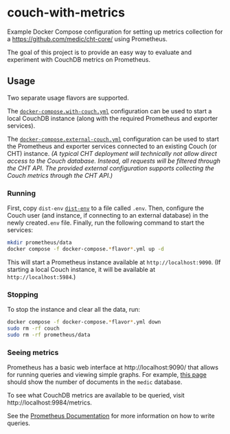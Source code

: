 # couch-with-metrics

Example Docker Compose configuration for setting up metrics collection for a https://github.com/medic/cht-core/ using Prometheus.

The goal of this project is to provide an easy way to evaluate and experiment with CouchDB metrics on Prometheus.

## Usage

Two separate usage flavors are supported.  

The [`docker-compose.with-couch.yml`](./docker-compose.with-couch.yml) configuration can be used to start a local CouchDB instance (along with the required Prometheus and exporter services).  

The [`docker-compose.external-couch.yml`](./docker-compose.external-couch.yml) configuration can be used to start the Prometheus and exporter services connected to an existing Couch (or CHT) instance.  _(A typical CHT deployment will technically not allow direct access to the Couch database. Instead, all requests will be filtered through the CHT API. The provided external configuration supports collecting the Couch metrics through the CHT API.)_

### Running

First, copy `dist-env` [`dist-env`](./dist-env) to a file called `.env`. Then, configure the Couch user (and instance, if connecting to an external database) in the newly created`.env`  file.  Finally, run the following command to start the services:

```sh
mkdir prometheus/data
docker compose -f docker-compose.*flavor*.yml up -d
```

This will start a Prometheus instance available at `http://localhost:9090`. (If starting a local Couch instance, it will be available at `http://localhost:5984`.)

### Stopping

To stop the instance and clear all the data, run:

```sh
docker compose -f docker-compose.*flavor*.yml down
sudo rm -rf couch
sudo rm -rf prometheus/data
```

### Seeing metrics

Prometheus has a basic web interface at http://localhost:9090/ that allows for running queries and viewing simple graphs.  For example, [this page](http://localhost:9090/graph?g0.expr=couchdb_database_doc_count%7Bdb_name%3D~%22medic%22%7D&g0.tab=0) should show the number of documents in the `medic` database.

To see what CouchDB metrics are available to be queried, visit http://localhost:9984/metrics.    

See the [Prometheus Documentation](https://prometheus.io/docs/prometheus/latest/querying/basics/) for more information on how to write queries.
